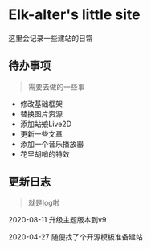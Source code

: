 # Elk-alter's little site

这里会记录一些建站的日常

## 待办事项

> 需要去做的一些事

* 修改基础框架
* 替换图片资源
* 添加~~站娘~~Live2D
* 更新一些文章
* 添加一个音乐播放器
* 花里胡哨的特效

## 更新日志

> 就是log啦

2020-08-11 升级主题版本到v9

2020-04-27 随便找了个开源模板准备建站